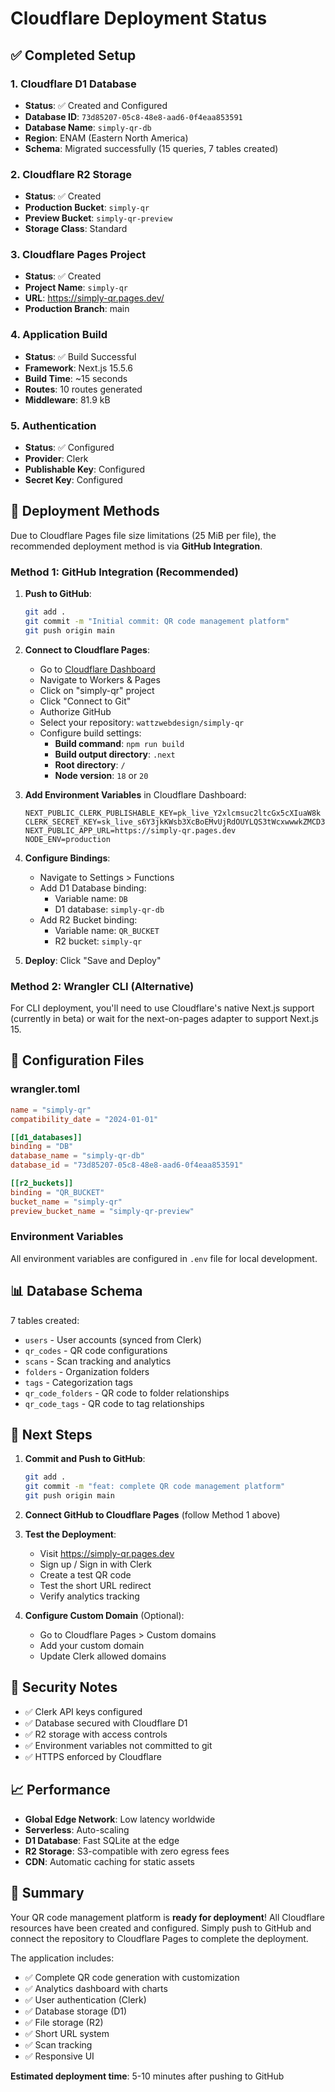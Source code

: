 # Cloudflare Deployment Status

## ✅ Completed Setup

### 1. Cloudflare D1 Database
- **Status**: ✅ Created and Configured
- **Database ID**: `73d85207-05c8-48e8-aad6-0f4eaa853591`
- **Database Name**: `simply-qr-db`
- **Region**: ENAM (Eastern North America)
- **Schema**: Migrated successfully (15 queries, 7 tables created)

### 2. Cloudflare R2 Storage
- **Status**: ✅ Created
- **Production Bucket**: `simply-qr`
- **Preview Bucket**: `simply-qr-preview`
- **Storage Class**: Standard

### 3. Cloudflare Pages Project
- **Status**: ✅ Created
- **Project Name**: `simply-qr`
- **URL**: https://simply-qr.pages.dev/
- **Production Branch**: main

### 4. Application Build
- **Status**: ✅ Build Successful
- **Framework**: Next.js 15.5.6
- **Build Time**: ~15 seconds
- **Routes**: 10 routes generated
- **Middleware**: 81.9 kB

### 5. Authentication
- **Status**: ✅ Configured
- **Provider**: Clerk
- **Publishable Key**: Configured
- **Secret Key**: Configured

## 📝 Deployment Methods

Due to Cloudflare Pages file size limitations (25 MiB per file), the recommended deployment method is via **GitHub Integration**.

### Method 1: GitHub Integration (Recommended)

1. **Push to GitHub**:
   ```bash
   git add .
   git commit -m "Initial commit: QR code management platform"
   git push origin main
   ```

2. **Connect to Cloudflare Pages**:
   - Go to [Cloudflare Dashboard](https://dash.cloudflare.com)
   - Navigate to Workers & Pages
   - Click on "simply-qr" project
   - Click "Connect to Git"
   - Authorize GitHub
   - Select your repository: `wattzwebdesign/simply-qr`
   - Configure build settings:
     - **Build command**: `npm run build`
     - **Build output directory**: `.next`
     - **Root directory**: `/`
     - **Node version**: `18` or `20`

3. **Add Environment Variables** in Cloudflare Dashboard:
   ```
   NEXT_PUBLIC_CLERK_PUBLISHABLE_KEY=pk_live_Y2xlcmsuc2ltcGx5cXIuaW8k
   CLERK_SECRET_KEY=sk_live_s6Y3jkKWsb3XcBoEMvUjRdOUYLQS3tWcxwwwkZMCD3
   NEXT_PUBLIC_APP_URL=https://simply-qr.pages.dev
   NODE_ENV=production
   ```

4. **Configure Bindings**:
   - Navigate to Settings > Functions
   - Add D1 Database binding:
     - Variable name: `DB`
     - D1 database: `simply-qr-db`
   - Add R2 Bucket binding:
     - Variable name: `QR_BUCKET`
     - R2 bucket: `simply-qr`

5. **Deploy**: Click "Save and Deploy"

### Method 2: Wrangler CLI (Alternative)

For CLI deployment, you'll need to use Cloudflare's native Next.js support (currently in beta) or wait for the next-on-pages adapter to support Next.js 15.

## 🔧 Configuration Files

### wrangler.toml
```toml
name = "simply-qr"
compatibility_date = "2024-01-01"

[[d1_databases]]
binding = "DB"
database_name = "simply-qr-db"
database_id = "73d85207-05c8-48e8-aad6-0f4eaa853591"

[[r2_buckets]]
binding = "QR_BUCKET"
bucket_name = "simply-qr"
preview_bucket_name = "simply-qr-preview"
```

### Environment Variables
All environment variables are configured in `.env` file for local development.

## 📊 Database Schema

7 tables created:
- `users` - User accounts (synced from Clerk)
- `qr_codes` - QR code configurations
- `scans` - Scan tracking and analytics
- `folders` - Organization folders
- `tags` - Categorization tags
- `qr_code_folders` - QR code to folder relationships
- `qr_code_tags` - QR code to tag relationships

## 🎯 Next Steps

1. **Commit and Push to GitHub**:
   ```bash
   git add .
   git commit -m "feat: complete QR code management platform"
   git push origin main
   ```

2. **Connect GitHub to Cloudflare Pages** (follow Method 1 above)

3. **Test the Deployment**:
   - Visit https://simply-qr.pages.dev
   - Sign up / Sign in with Clerk
   - Create a test QR code
   - Test the short URL redirect
   - Verify analytics tracking

4. **Configure Custom Domain** (Optional):
   - Go to Cloudflare Pages > Custom domains
   - Add your custom domain
   - Update Clerk allowed domains

## 🔐 Security Notes

- ✅ Clerk API keys configured
- ✅ Database secured with Cloudflare D1
- ✅ R2 storage with access controls
- ✅ Environment variables not committed to git
- ✅ HTTPS enforced by Cloudflare

## 📈 Performance

- **Global Edge Network**: Low latency worldwide
- **Serverless**: Auto-scaling
- **D1 Database**: Fast SQLite at the edge
- **R2 Storage**: S3-compatible with zero egress fees
- **CDN**: Automatic caching for static assets

## 🎉 Summary

Your QR code management platform is **ready for deployment**! All Cloudflare resources have been created and configured. Simply push to GitHub and connect the repository to Cloudflare Pages to complete the deployment.

The application includes:
- ✅ Complete QR code generation with customization
- ✅ Analytics dashboard with charts
- ✅ User authentication (Clerk)
- ✅ Database storage (D1)
- ✅ File storage (R2)
- ✅ Short URL system
- ✅ Scan tracking
- ✅ Responsive UI

**Estimated deployment time**: 5-10 minutes after pushing to GitHub
